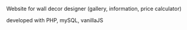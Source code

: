 Website for wall decor designer (gallery, information, price calculator)

developed with PHP, mySQL, vanillaJS
